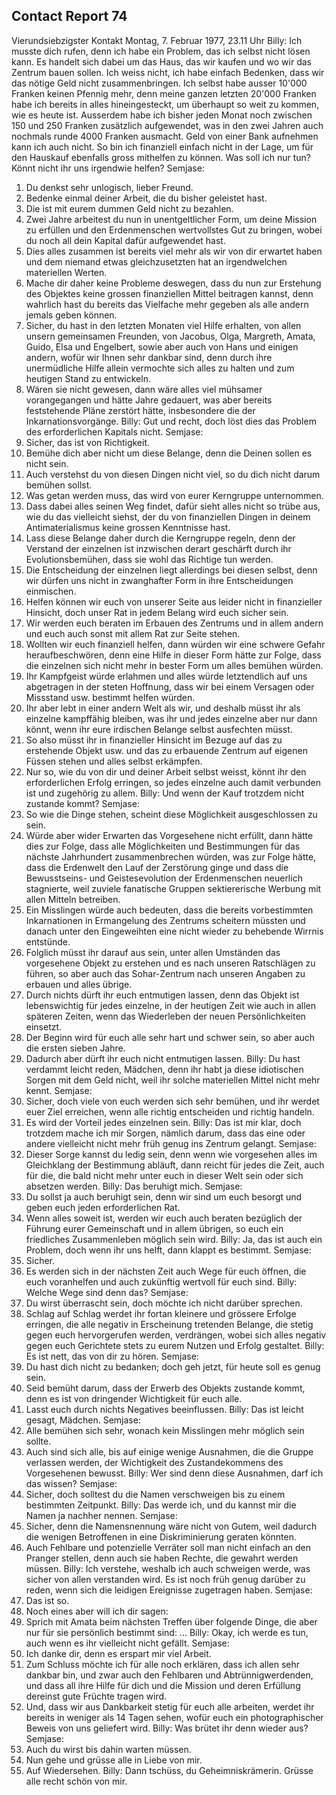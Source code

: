 ## Contact Report 74
Vierundsiebzigster Kontakt
Montag, 7. Februar 1977, 23.11 Uhr
Billy:
Ich musste dich rufen, denn ich habe ein Problem, das ich selbst nicht lösen kann. Es handelt sich dabei um das Haus, das wir kaufen und wo wir das Zentrum bauen sollen. Ich weiss nicht, ich habe einfach Bedenken, dass wir das nötige Geld nicht zusammenbringen. Ich selbst habe ausser 10'000 Franken keinen Pfennig mehr, denn meine ganzen letzten 20'000 Franken habe ich bereits in alles hineingesteckt, um überhaupt so weit zu kommen, wie es heute ist. Ausserdem habe ich bisher jeden Monat noch zwischen 150 und 250 Franken zusätzlich aufgewendet, was in den zwei Jahren auch nochmals runde 4000 Franken ausmacht. Geld von einer Bank aufnehmen kann ich auch nicht. So bin ich finanziell einfach nicht in der Lage, um für den Hauskauf ebenfalls gross mithelfen zu können. Was soll ich nur tun? Könnt nicht ihr uns irgendwie helfen?
Semjase:
1. Du denkst sehr unlogisch, lieber Freund.
2. Bedenke einmal deiner Arbeit, die du bisher geleistet hast.
3. Die ist mit eurem dummen Geld nicht zu bezahlen.
4. Zwei Jahre arbeitest du nun in unentgeltlicher Form, um deine Mission zu erfüllen und den Erdenmenschen wertvollstes Gut zu bringen, wobei du noch all dein Kapital dafür aufgewendet hast.
5. Dies alles zusammen ist bereits viel mehr als wir von dir erwartet haben und dem niemand etwas gleichzusetzten hat an irgendwelchen materiellen Werten.
6. Mache dir daher keine Probleme deswegen, dass du nun zur Erstehung des Objektes keine grossen finanziellen Mittel beitragen kannst, denn wahrlich hast du bereits das Vielfache mehr gegeben als alle andern jemals geben können.
7. Sicher, du hast in den letzten Monaten viel Hilfe erhalten, von allen unsern gemeinsamen Freunden, von Jacobus, Olga, Margreth, Amata, Guido, Elsa und Engelbert, sowie aber auch von Hans und einigen andern, wofür wir Ihnen sehr dankbar sind, denn durch ihre unermüdliche Hilfe allein vermochte sich alles zu halten und zum heutigen Stand zu entwickeln.
8. Wären sie nicht gewesen, dann wäre alles viel mühsamer vorangegangen und hätte Jahre gedauert, was aber bereits feststehende Pläne zerstört hätte, insbesondere die der Inkarnationsvorgänge.
Billy:
Gut und recht, doch löst dies das Problem des erforderlichen Kapitals nicht.
Semjase:
9. Sicher, das ist von Richtigkeit.
10. Bemühe dich aber nicht um diese Belange, denn die Deinen sollen es nicht sein.
11. Auch verstehst du von diesen Dingen nicht viel, so du dich nicht darum bemühen sollst.
12. Was getan werden muss, das wird von eurer Kerngruppe unternommen.
13. Dass dabei alles seinen Weg findet, dafür sieht alles nicht so trübe aus, wie du das vielleicht siehst, der du von finanziellen Dingen in deinem Antimaterialismus keine grossen Kenntnisse hast.
14. Lass diese Belange daher durch die Kerngruppe regeln, denn der Verstand der einzelnen ist inzwischen derart geschärft durch ihr Evolutionsbemühen, dass sie wohl das Richtige tun werden.
15. Die Entscheidung der einzelnen liegt allerdings bei diesen selbst, denn wir dürfen uns nicht in zwanghafter Form in ihre Entscheidungen einmischen.
16. Helfen können wir euch von unserer Seite aus leider nicht in finanzieller Hinsicht, doch unser Rat in jedem Belang wird euch sicher sein.
17. Wir werden euch beraten im Erbauen des Zentrums und in allem andern und euch auch sonst mit allem Rat zur Seite stehen.
18. Wollten wir euch finanziell helfen, dann würden wir eine schwere Gefahr heraufbeschwören, denn eine Hilfe in dieser Form hätte zur Folge, dass die einzelnen sich nicht mehr in bester Form um alles bemühen würden.
19. Ihr Kampfgeist würde erlahmen und alles würde letztendlich auf uns abgetragen in der steten Hoffnung, dass wir bei einem Versagen oder Missstand usw. bestimmt helfen würden.
20. Ihr aber lebt in einer andern Welt als wir, und deshalb müsst ihr als einzelne kampffähig bleiben, was ihr und jedes einzelne aber nur dann könnt, wenn ihr eure irdischen Belange selbst ausfechten müsst.
21. So also müsst ihr in finanzieller Hinsicht im Bezuge auf das zu erstehende Objekt usw. und das zu erbauende Zentrum auf eigenen Füssen stehen und alles selbst erkämpfen.
22. Nur so, wie du von dir und deiner Arbeit selbst weisst, könnt ihr den erforderlichen Erfolg erringen, so jedes einzelne auch damit verbunden ist und zugehörig zu allem.
Billy:
Und wenn der Kauf trotzdem nicht zustande kommt?
Semjase:
23. So wie die Dinge stehen, scheint diese Möglichkeit ausgeschlossen zu sein.
24. Würde aber wider Erwarten das Vorgesehene nicht erfüllt, dann hätte dies zur Folge, dass alle Möglichkeiten und Bestimmungen für das nächste Jahrhundert zusammenbrechen würden, was zur Folge hätte, dass die Erdenwelt den Lauf der Zerstörung ginge und dass die Bewusstseins- und Geistesevolution der Erdenmenschen neuerlich stagnierte, weil zuviele fanatische Gruppen sektiererische Werbung mit allen Mitteln betreiben.
25. Ein Misslingen würde auch bedeuten, dass die bereits vorbestimmten Inkarnationen in Ermangelung des Zentrums scheitern müssten und danach unter den Eingeweihten eine nicht wieder zu behebende Wirrnis entstünde.
26. Folglich müsst ihr darauf aus sein, unter allen Umständen das vorgesehene Objekt zu erstehen und es nach unseren Ratschlägen zu führen, so aber auch das Sohar-Zentrum nach unseren Angaben zu erbauen und alles übrige.
27. Durch nichts dürft ihr euch entmutigen lassen, denn das Objekt ist lebenswichtig für jedes einzelne, in der heutigen Zeit wie auch in allen späteren Zeiten, wenn das Wiederleben der neuen Persönlichkeiten einsetzt.
28. Der Beginn wird für euch alle sehr hart und schwer sein, so aber auch die ersten sieben Jahre.
29. Dadurch aber dürft ihr euch nicht entmutigen lassen.
Billy:
Du hast verdammt leicht reden, Mädchen, denn ihr habt ja diese idiotischen Sorgen mit dem Geld nicht, weil ihr solche materiellen Mittel nicht mehr kennt.
Semjase:
30. Sicher, doch viele von euch werden sich sehr bemühen, und ihr werdet euer Ziel erreichen, wenn alle richtig entscheiden und richtig handeln.
31. Es wird der Vorteil jedes einzelnen sein.
Billy:
Das ist mir klar, doch trotzdem mache ich mir Sorgen, nämlich darum, dass das eine oder andere vielleicht nicht mehr früh genug ins Zentrum gelangt.
Semjase:
32. Dieser Sorge kannst du ledig sein, denn wenn wie vorgesehen alles im Gleichklang der Bestimmung abläuft, dann reicht für jedes die Zeit, auch für die, die bald nicht mehr unter euch in dieser Welt sein oder sich absetzen werden.
Billy:
Das beruhigt mich.
Semjase:
33. Du sollst ja auch beruhigt sein, denn wir sind um euch besorgt und geben euch jeden erforderlichen Rat.
34. Wenn alles soweit ist, werden wir euch auch beraten bezüglich der Führung eurer Gemeinschaft und in allem übrigen, so euch ein friedliches Zusammenleben möglich sein wird.
Billy:
Ja, das ist auch ein Problem, doch wenn ihr uns helft, dann klappt es bestimmt.
Semjase:
35. Sicher.
36. Es werden sich in der nächsten Zeit auch Wege für euch öffnen, die euch voranhelfen und auch zukünftig wertvoll für euch sind.
Billy:
Welche Wege sind denn das?
Semjase:
37. Du wirst überrascht sein, doch möchte ich nicht darüber sprechen.
38. Schlag auf Schlag werdet ihr fortan kleinere und grössere Erfolge erringen, die alle negativ in Erscheinung tretenden Belange, die stetig gegen euch hervorgerufen werden, verdrängen, wobei sich alles negativ gegen euch Gerichtete stets zu eurem Nutzen und Erfolg gestaltet.
Billy:
Es ist nett, das von dir zu hören.
Semjase:
39. Du hast dich nicht zu bedanken; doch geh jetzt, für heute soll es genug sein.
40. Seid bemüht darum, dass der Erwerb des Objekts zustande kommt, denn es ist von dringender Wichtigkeit für euch alle.
41. Lasst euch durch nichts Negatives beeinflussen.
Billy:
Das ist leicht gesagt, Mädchen.
Semjase:
42. Alle bemühen sich sehr, wonach kein Misslingen mehr möglich sein sollte.
43. Auch sind sich alle, bis auf einige wenige Ausnahmen, die die Gruppe verlassen werden, der Wichtigkeit des Zustandekommens des Vorgesehenen bewusst.
Billy:
Wer sind denn diese Ausnahmen, darf ich das wissen?
Semjase:
44. Sicher, doch solltest du die Namen verschweigen bis zu einem bestimmten Zeitpunkt.
Billy:
Das werde ich, und du kannst mir die Namen ja nachher nennen.
Semjase:
45. Sicher, denn die Namensnennung wäre nicht von Gutem, weil dadurch die wenigen Betroffenen in eine Diskriminierung geraten könnten.
46. Auch Fehlbare und potenzielle Verräter soll man nicht einfach an den Pranger stellen, denn auch sie haben Rechte, die gewahrt werden müssen.
Billy:
Ich verstehe, weshalb ich auch schweigen werde, was sicher von allen verstanden wird. Es ist noch früh genug darüber zu reden, wenn sich die leidigen Ereignisse zugetragen haben.
Semjase:
47. Das ist so.
48. Noch eines aber will ich dir sagen:
49. Sprich mit Amata beim nächsten Treffen über folgende Dinge, die aber nur für sie persönlich bestimmt sind: …
Billy:
Okay, ich werde es tun, auch wenn es ihr vielleicht nicht gefällt.
Semjase:
50. Ich danke dir, denn es erspart mir viel Arbeit.
51. Zum Schluss möchte ich für alle noch erklären, dass ich allen sehr dankbar bin, und zwar auch den Fehlbaren und Abtrünnigwerdenden, und dass all ihre Hilfe für dich und die Mission und deren Erfüllung dereinst gute Früchte tragen wird.
52. Und, dass wir aus Dankbarkeit stetig für euch alle arbeiten, werdet ihr bereits in weniger als 14 Tagen sehen, wofür euch ein photographischer Beweis von uns geliefert wird.
Billy:
Was brütet ihr denn wieder aus?
Semjase:
53. Auch du wirst bis dahin warten müssen.
54. Nun gehe und grüsse alle in Liebe von mir.
55. Auf Wiedersehen.
Billy:
Dann tschüss, du Geheimniskrämerin. Grüsse alle recht schön von mir.